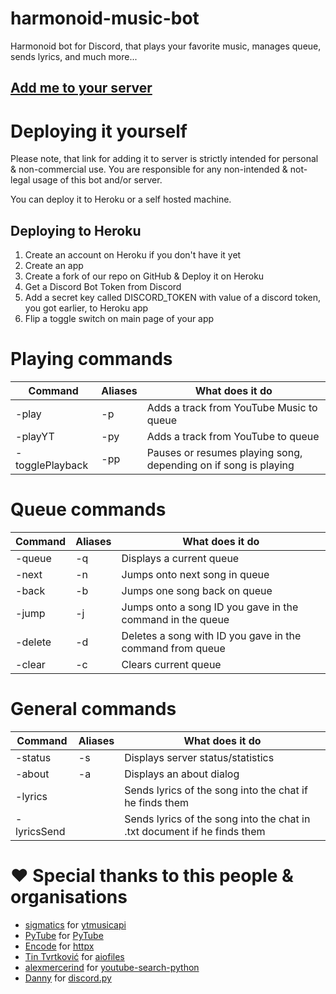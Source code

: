 # harmonoid-music-bot
Harmonoid bot for Discord, that plays your favorite music, manages queue, sends lyrics, and much more...

## [Add me to your server](https://discord.com/oauth2/authorize?client_id=802600265005137980&scope=bot&permissions=36932608)

# Deploying it yourself
Please note, that link for adding it to server is strictly intended for personal & non-commercial use. You are responsible for any non-intended & not-legal usage of this bot and/or server.

You can deploy it to Heroku or a self hosted machine.

## Deploying to Heroku
1. Create an account on Heroku if you don't have it yet
2. Create an app
3. Create a fork of our repo on GitHub & Deploy it on Heroku
4. Get a Discord Bot Token from Discord
5. Add a secret key called DISCORD_TOKEN with value of a discord token, you got earlier, to Heroku app
6. Flip a toggle switch on main page of your app

# Playing commands
| Command                 | Aliases             | What does it do                                                                           |
|-------------------------|---------------------|-------------------------------------------------------------------------------------------|
| -play <song name>       | -p                  | Adds a track from YouTube Music to queue                                                  |
| -playYT <song name>     | -py                 | Adds a track from YouTube to queue                                                        |
| -togglePlayback         | -pp                 | Pauses or resumes playing song, depending on if song is playing                           |

# Queue commands
| Command                 | Aliases             | What does it do                                                                           |
|-------------------------|---------------------|-------------------------------------------------------------------------------------------|
| -queue                  | -q                  | Displays a current queue                                                                  |
| -next                   | -n                  | Jumps onto next song in queue                                                             |
| -back                   | -b                  | Jumps one song back on queue                                                              |
| -jump <song ID>         | -j                  | Jumps onto a song ID you gave in the command in the queue                                 |
| -delete <song ID>       | -d                  | Deletes a song with ID you gave in the command from queue                                 |
| -clear                  | -c                  | Clears current queue                                                                      |

# General commands
| Command                 | Aliases             | What does it do                                                                           |
|-------------------------|---------------------|-------------------------------------------------------------------------------------------|
| -status                 | -s                  | Displays server status/statistics                                                         |
| -about                  | -a                  | Displays an about dialog                                                                  |
| -lyrics <song name>     |                     | Sends lyrics of the song into the chat if he finds them                                   |
| -lyricsSend <song name> |                     | Sends lyrics of the song into the chat in .txt document if he finds them                  |

# :heart: Special thanks to this people & organisations
- [sigmatics](https://github.com/sigma67) for [ytmusicapi](https://github.com/sigma67/ytmusicapi)
- [PyTube](https://github.com/pytube) for [PyTube](https://github.com/pytube/pytube)
- [Encode](https://github.com/encode) for [httpx](https://github.com/encode/httpx)
- [Tin Tvrtković](https://github.com/Tinche) for [aiofiles](https://github.com/Tinche/aiofiles)
- [alexmercerind](https://github.com/alexmercerind) for [youtube-search-python](https://github.com/alexmercerind/youtube-search-python)
- [Danny](https://github.com/Rapptz) for [discord.py](https://github.com/Rapptz/discord.py)
